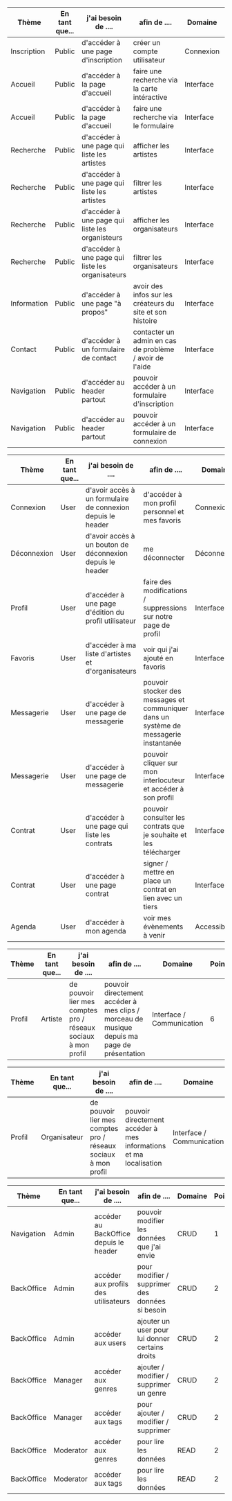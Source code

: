 | Thème       | En tant que... | j'ai besoin de ....                              | afin de ....                                              | Domaine   | Points | Sprint |
| ----------- | -------------- | ------------------------------------------------ | --------------------------------------------------------- | --------- | ------ | ------ |
| Inscription | Public         | d'accéder à une page d'inscription               | créer un compte utilisateur                               | Connexion | 5      | 2      |
| Accueil     | Public         | d'accéder à la page d'accueil                    | faire une recherche via la carte intéractive              | Interface | 8      | 2      |
| Accueil     | Public         | d'accéder à la page d'accueil                    | faire une recherche via le formulaire                     | Interface | 6      | 1      |
| Recherche   | Public         | d'accéder à une page qui liste les artistes      | afficher les artistes                                     | Interface | 3      | 1      |
| Recherche   | Public         | d'accéder à une page qui liste les artistes      | filtrer les artistes                                      | Interface | 7      | 1      |
| Recherche   | Public         | d'accéder à une page qui liste les organisteurs  | afficher les organisateurs                                | Interface | 3      | 1      |
| Recherche   | Public         | d'accéder à une page qui liste les organisateurs | filtrer les organisateurs                                 | Interface | 7      | 1      |
| Information | Public         | d'accéder à une page "à propos"                  | avoir des infos sur les créateurs du site et son histoire | Interface | 1      | 1      |
| Contact     | Public         | d'accéder à un formulaire de contact             | contacter un admin en cas de problème / avoir de l'aide   | Interface | 4      | 1      |
| Navigation  | Public         | d'accéder au header partout                      | pouvoir accéder à un formulaire d'inscription             | Interface | 5      | 1      |
| Navigation  | Public         | d'accéder au header partout                      | pouvoir accéder à un formulaire de connexion              | Interface | 5      | 1      |

| Thème       | En tant que... | j'ai besoin de ....                                         | afin de ....                                                                          | Domaine       | Points | Sprint |
| ----------- | -------------- | ----------------------------------------------------------- | ------------------------------------------------------------------------------------- | ------------- | ------ | ------ |
| Connexion   | User           | d'avoir accès à un formulaire de connexion depuis le header | d'accéder à mon profil personnel et mes favoris                                       | Connexion     | 5      | 2      |
| Déconnexion | User           | d'avoir accès à un bouton de déconnexion depuis le header   | me déconnecter                                                                        | Déconnexion   | 2      | 2      |
| Profil      | User           | d'accéder à une page d'édition du profil utilisateur        | faire des modifications / suppressions sur notre page de profil                       | Interface     | 7      | 1      |
| Favoris     | User           | d'accéder à ma liste d'artistes et d'organisateurs          | voir qui j'ai ajouté en favoris                                                       | Interface     | 4      | 2      |
| Messagerie  | User           | d'accéder à une page de messagerie                          | pouvoir stocker des messages et communiquer dans un système de messagerie instantanée | Interface     | 9      | 2      |
| Messagerie  | User           | d'accéder à une page de messagerie                          | pouvoir cliquer sur mon interlocuteur et accéder à son profil                         | Interface     | 2      | 2      |
| Contrat     | User           | d'accéder à une page qui liste les contrats                 | pouvoir consulter les contrats que je souhaite et les télécharger                     | Interface     | 5      | 2      |
| Contrat     | User           | d'accéder à une page contrat                                | signer / mettre en place un contrat en lien avec un tiers                             | Interface     | 10     | 2      |
| Agenda      | User           | d'accéder à mon agenda                                      | voir mes évènements à venir                                                           | Accessibilité | 2      | 1      |


| Thème  | En tant que... | j'ai besoin de ....                                            | afin de ....                                                                                | Domaine                   | Points | Sprint |
| ------ | -------------- | -------------------------------------------------------------- | ------------------------------------------------------------------------------------------- | ------------------------- | ------ | ------ |
| Profil | Artiste        | de pouvoir lier mes comptes pro / réseaux sociaux à mon profil | pouvoir directement accéder à mes clips / morceau de musique depuis ma page de présentation | Interface / Communication | 6      | 1      |

| Thème  | En tant que... | j'ai besoin de ....                                            | afin de ....                                                      | Domaine                   | Points | Sprint |
| ------ | -------------- | -------------------------------------------------------------- | ----------------------------------------------------------------- | ------------------------- | ------ | ------ |
| Profil | Organisateur   | de pouvoir lier mes comptes pro / réseaux sociaux à mon profil | pouvoir directement accéder à mes informations et ma localisation | Interface / Communication | 6      | 1      |


| Thème      | En tant que... | j'ai besoin de ....                    | afin de ....                                    | Domaine | Points | Sprint |
| ---------- | -------------- | -------------------------------------- | ----------------------------------------------- | ------- | ------ | ------ |
| Navigation | Admin          | accéder au BackOffice depuis le header | pouvoir modifier les données que j'ai envie     | CRUD    | 1      | 1      |
| BackOffice | Admin          | accéder aux profils des utilisateurs   | pour modifier / supprimer des données si besoin | CRUD    | 2      | 1      |
| BackOffice | Admin          | accéder aux users                      | ajouter un user pour lui donner certains droits | CRUD    | 2      | 1      |
| BackOffice | Manager        | accéder aux genres                     | ajouter / modifier / supprimer un genre         | CRUD    | 2      | 1      |
| BackOffice | Manager        | accéder aux tags                       | pour ajouter / modifier / supprimer             | CRUD    | 2      | 1      |
| BackOffice | Moderator      | accéder aux genres                     | pour lire les données                           | READ    | 2      | 1      |
| BackOffice | Moderator      | accéder aux tags                       | pour lire les données                           | READ    | 2      | 1      |
